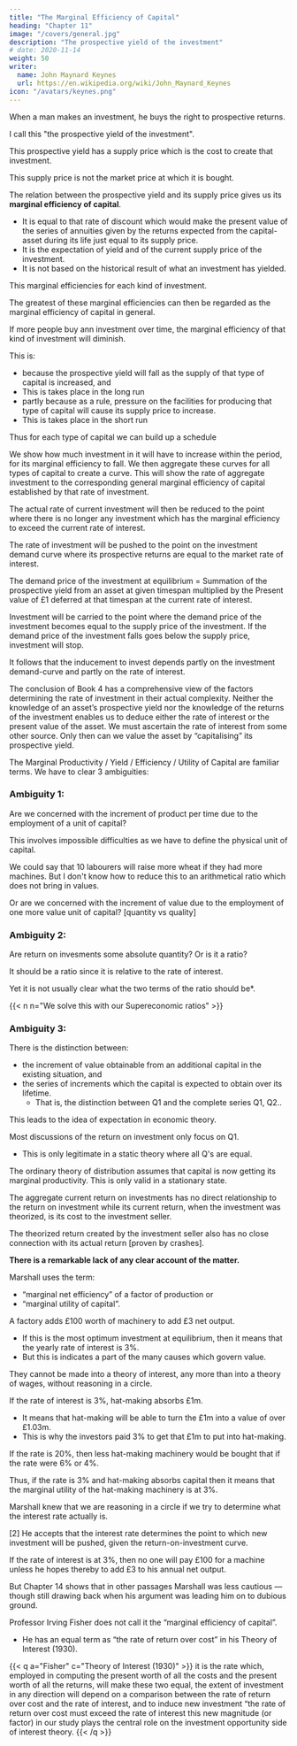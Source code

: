```yaml
---
title: "The Marginal Efficiency of Capital"
heading: "Chapter 11"
image: "/covers/general.jpg"
description: "The prospective yield of the investment"
# date: 2020-11-14
weight: 50
writer:
  name: John Maynard Keynes
  url: https://en.wikipedia.org/wiki/John_Maynard_Keynes
icon: "/avatars/keynes.png"
---
```




When a man makes an investment, he buys the right to prospective returns.

I call this "the prospective yield of the investment".

This prospective yield has a supply price which is the cost to create that investment.

This supply price is not the market price at which it is bought.

The relation between the prospective yield and its supply price gives us its **marginal efficiency of capital**.
- It is equal to that rate of discount which would make the present value of the series of annuities given by the returns expected from the capital-asset during its life just equal to its supply price.
- It is the expectation of yield and of the current supply price of the investment.
- It is not based on the historical result of what an investment has yielded.

This marginal efficiencies for each kind of investment.

The greatest of these marginal efficiencies can then be regarded as the marginal efficiency of capital in general.

If more people buy ann investment over time, the marginal efficiency of that kind of investment will diminish.

This is:
- because the prospective yield will fall as the supply of that type of capital is increased, and
- This is takes place in the long run
- partly because as a rule, pressure on the facilities for producing that type of capital will cause its supply price to increase.
- This is takes place in the short run

Thus for each type of capital we can build up a schedule

We show how much investment in it will have to increase within the period, for its marginal efficiency to fall.
We then aggregate these curves for all types of capital to create a curve.
This will show the rate of aggregate investment to the corresponding general marginal efficiency of capital established by that rate of investment.

The actual rate of current investment will then be reduced to the point where there is no longer any investment which has the marginal efficiency to exceed the current rate of interest.

The rate of investment will be pushed to the point on the investment demand curve where its prospective returns are equal to the market rate of interest.

The demand price of the investment at equilibrium = Summation of the prospective yield from an asset at given timespan multiplied by the Present value of £1 deferred at that timespan at the current rate of interest.

Investment will be carried to the point where the demand price of the investment becomes equal to the supply price of the investment.
If the demand price of the investment falls goes below the supply price, investment will stop.

It follows that the inducement to invest depends partly on the investment demand-curve and partly on the rate of interest.

The conclusion of Book 4 has a comprehensive view of the factors determining the rate of investment in their actual complexity. Neither the knowledge of an asset’s prospective yield nor the knowledge of the returns of the investment enables us to deduce either the rate of interest or the present value of the asset. We must ascertain the rate of interest from some other source. Only then can we value the asset by “capitalising” its prospective yield.




The Marginal Productivity / Yield / Efficiency / Utility of Capital are familiar terms. We have to clear 3 ambiguities:

### Ambiguity 1:

Are we concerned with the increment of product per time due to the employment of a unit of capital?

This involves impossible difficulties as we have to define the physical unit of capital.

We could say that 10 labourers will raise more wheat if they had more machines. But I don't know how to reduce this to an arithmetical ratio which does not bring in values. 

Or are we concerned with the increment of value due to the employment of one more value unit of capital? [quantity vs quality]


### Ambiguity 2:

Are return on invesments some absolute quantity? Or is it a ratio?

It should be a ratio since it is relative to the rate of interest. 

Yet it is not usually clear what the two terms of the ratio should be*.

{{< n n="We solve this with our Supereconomic ratios" >}}


### Ambiguity 3:

There is the distinction between:
- the increment of value obtainable from an additional capital in the existing situation, and
- the series of increments which the capital is expected to obtain over its lifetime.
  - That is, the distinction between Q1 and the complete series Q1, Q2..

This leads to the idea of expectation in economic theory.

Most discussions of the return on investment only focus on Q1. 
<!-- pay no attention to any member of the series except Q1. -->
- This is only legitimate in a static theory where all Q's are equal.

The ordinary theory of distribution assumes that capital is now getting its marginal productivity. This is only valid in a stationary state.

The aggregate current return on investments has no direct relationship to the return on investment while its current return, when the investment was theorized, is its cost to the investment seller.

The theorized return created by the investment seller also has no close connection with its actual return [proven by crashes].

**There is a remarkable lack of any clear account of the matter.**

Marshall uses the term:
- “marginal net efficiency” of a factor of production or
- “marginal utility of capital”.

A factory adds £100 worth of machinery to add £3 net output.
- If this is the most optimum investment at equilibrium, then it means that the yearly rate of interest is 3%.
- But this is indicates a part of the many causes which govern value.

They cannot be made into a theory of interest, any more than into a theory of wages, without reasoning in a circle.

If the rate of interest is 3%, hat-making absorbs £1m.
- It means that hat-making will be able to turn the £1m into a value of over £1.03m.
- This is why the investors paid 3% to get that £1m to put into hat-making.

If the rate is 20%, then less hat-making machinery would be bought that if the rate were 6% or 4%.

Thus, if the rate is 3% and hat-making absorbs capital then it means that the marginal utility of the hat-making machinery is at 3%.

Marshall knew that we are reasoning in a circle if we try to determine what the interest rate actually is.

[2] He accepts that the interest rate determines the point to which new investment will be pushed, given the return-on-investment curve.

If the rate of interest is at 3%, then no one will pay £100 for a machine unless he hopes thereby to add £3 to his annual net output.

But Chapter 14 shows that in other passages Marshall was less cautious — though still drawing back when his argument was leading him on to dubious ground.

Professor Irving Fisher does not call it the “marginal efficiency of capital”.
- He has an equal term as “the rate of return over cost” in his Theory of Interest (1930).

{{< q a="Fisher" c="Theory of Interest (1930)" >}}
it is the rate which, employed in computing the present worth of all the costs and the present worth of all the returns, will make these two equal, the extent of investment in any direction will depend on a comparison between the rate of return over cost and the rate of interest, and to induce new investment “the rate of return over cost must exceed the rate of interest this new magnitude (or factor) in our study plays the central role on the investment opportunity side of interest theory.
{{< /q >}}
